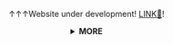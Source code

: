 <div align="center">

</div>

<div align="center">

↑↑↑Website under development! [LINK🔗](https://pathsonthego.vercel.app)!

</div>

<details>
<summary align="center"> <b> MORE </b> </summary>

- 💭 Hope to: `0 Warning(s),0 Error(s)`
- 2024 quote: `good for you, good for you`

</details>

